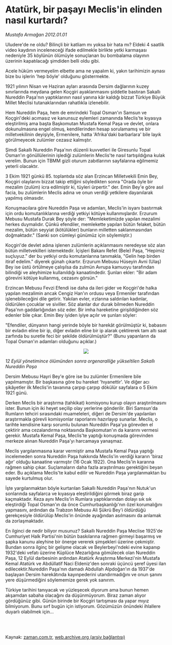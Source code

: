 # Atatürk, bir paşayı Meclis'in elinden nasıl kurtardı?

*Mustafa Armağan 2012.01.01*

<td class="columnist-detail">
<p>Uludere'de ne oldu? Bilinçli bir katliam mı yoksa bir hata mı? Eldeki 4 saatlik video kaydının inceleneceği ifade edilmekle birlikte yetki karmaşası nedeniyle 35 köylünün ölümüyle sonuçlanan bu bombalama olayının üzerinin kapatılacağı şimdiden belli oldu gibi.</p>
<p>
<div id="haberMetinDiv">
<p>Acele hüküm vermeyelim elbette ama ne yapalım ki, yakın tarihimizin aynası bize bu işlerin 'hep böyle' olduğunu göstermekte.
<p>1921 yılının Nisan ve Haziran ayları arasında Dersim dağlarının kuzey sınırlarında meydana gelen Koçgiri ayaklanmasını şiddetle bastıran Sakallı Nureddin Paşa'nın yaptıklarının nasıl yanına kâr kaldığı bizzat Türkiye Büyük Millet Meclisi tutanaklarından rahatlıkla izlenebilir.
<p>Hem Nureddin Paşa, hem de emrindeki Topal Osman'ın Samsun ve Koçgiri'deki acımasız ve kanunsuz eylemleri zamanında Meclis'te kıyasıya eleştirilmiş ama başta Başkomutan Mustafa Kemal Paşa ve devlet, onlara dokunulmasına engel olmuş, kendilerinden hesap sorulamamış ve bir milletvekilinin deyişiyle, Ermenilere, hatta 'Afrika'daki barbarlara' bile layık görülmeyecek zulümler cezasız kalmıştır.
<p>Şimdi Sakallı Nureddin Paşa'nın düzenli kuvvetleri ile Giresunlu Topal Osman'ın gönüllülerinin işlediği zulümlerin Meclis'te nasıl tartışıldığına kulak verelim. Bunun için TBMM gizli oturum zabıtlarının sayfalarına eğilmemiz yeterli olacaktır.
<p>3 Ekim 1921 günkü 85. toplantıda söz alan Erzincan Milletvekili Emin Bey, Koçgiri olaylarını bizzat takip ettiğini söyledikten sonra "Orada öyle bir mezalim (zulüm) icra edilmiştir ki, tüyleri ürpertir." der. Emin Bey'e göre asıl facia, bu zulümlerin Meclis adına ve onun verdiği yetkilere dayanılarak yapılmış olmasıdır.
<p>Konuşmacılara göre Nureddin Paşa ve adamları, Meclis'in isyanı bastırmak için ordu komutanlıklarına verdiği yetkiyi kötüye kullanmışlardır. Erzurum Mebusu Mustafa Durak Bey şöyle der: "Memleketimizde yapılan mezalimi herkes duymalıdır. Çünkü efendiler, memlekette yapılan bütün felaket, bütün mezalim, bütün seyyiat (kötülükler) bunların milletten saklanmasından doğmaktadır." (Sanki son cümleyi günümüz için söylemiştir.)
<p>Koçgiri'de devlet adına işlenen zulümlerin açıklanmasını neredeyse söz alan bütün milletvekilleri istemektedir. İçişleri Bakanı Refet (Bele) Paşa, "Hepimiz suçluyuz." der bu yetkiyi ordu komutanlarına tanımakla, "Gelin hep birden itiraf edelim." diyerek günah çıkartır. Erzurum Mebusu Hüseyin Avni (Ulaş) Bey ise üstü örtülmeye çalışılsa da zulmün Avrupa kamuoyu tarafından bilindiği ve aleyhimize kullanıldığı kanaatindedir. Şunları ekler: "Bir adam görevini kötüye kullanmış, cezasını görsün."
<p>Erzincan Mebusu Fevzi Efendi ise daha da ileri gider ve Koçgiri'de halka yapılan mezalimin ancak Cengiz Han'ın ordusu veya Ermeniler tarafından işlenebileceğini dile getirir. Yakılan evler, ırzlarına saldırılan kadınlar, öldürülen çocuklar ve siviller. Söz alanlar dur durak bilmeden Nureddin Paşa'nın gaddarlığından söz eder. Bir imha hareketine girişildiğinden söz edenler bile çıkar. Emin Bey iyiden iyiye açılır ve şunları söyler:
<p>"Efendiler, dünyanın hangi yerinde böyle bir harekât görülmüştür ki, babasını bir evladın eline bir ip, diğer evladın eline bir ip alarak çektirerek tam altı saat zarfında bu suretle feci bir şekilde öldürülmüştür?" (Bunu yapanların da Topal Osman'ın adamları olduğunu açıklar.)
<p><p align="center"><img src="http://web.archive.org/web/20120312013011im_/http://medya.zaman.com.tr/2012/01/01/armagan01.jpg"/>
<p><i>12 Eylül yönetimince ölümünden sonra orgenaralliğe yükseltilen Sakallı Nureddin Paşa</i>
<p>Dersim Mebusu Hayri Bey'e göre ise bu zulümler Ermenilere bile yapılmamıştır. Bir başkasına göre bu hareket 'hıyanettir'. Ve diğer acı şikâyetler ilk Meclis'in tavanına çarpıp çarpıp dökülür sayfalara o 5 Ekim 1921 günü.
<p>Derken Meclis bir araştırma (tahkikat) komisyonu kurup olayın araştırılmasını ister. Bunun için iki heyet seçilip olay yerlerine gönderilir. Biri Samsun'da Rumların tehciri sırasındaki muameleleri, diğeri de Dersim'de yapılanları araştırmakla görevli komisyonlar raporlarını hazırlayıp sunarlar. Meclis, o tarihte kendisine karşı sorumlu bulunan Nureddin Paşa'ya görevden el çektirir ama cezalandırma noktasında Başkomutan'ın da kararını vermesi gerekir. Mustafa Kemal Paşa, Meclis'te yaptığı konuşmada görevinden merkeze alınan Nureddin Paşa'yı harcamaya yanaşmaz.
<p>Meclis yargılanmasına karar vermiştir ama Mustafa Kemal Paşa yaptığı incelemeden sonra Nureddin Paşa hakkında Meclis'in verdiği kararın 'biraz ağır' olduğu kanaatine varmıştır (16 Ocak 1922). Ona Meclis'in kararına rağmen sahip çıkar. Suçlamaların daha fazla araştırılması gerektiğini beyan eder. Bu açıklama Meclis'te kabul edilir ve Nureddin Paşa yargılanmaktan bu sayede kurtulmuş olur.
<p>İşte yargılanmaktan böyle kurtarılan Sakallı Nureddin Paşa'nın Nutuk'un sonlarında sayfalarca ve kıyasıya eleştirildiğini görmek biraz garip kaçmaktadır. Keza aynı Meclis'in Rumlara yaptıklarından dolayı sık sık eleştirdiği Topal Osman'ın da önce Cumhurbaşkanlığı'nın özel korumalığını yapmasını, ardından da Trabzon Mebusu Ali Şükrü Bey'i öldürdüğü gerekçesiyle öldürülüp Meclis'in önünde ayağından asılmasını da anlamak da zorlaşmaktadır.
<p>En ilginci de nedir biliyor musunuz? Sakallı Nureddin Paşa Meclise 1925'de Cumhuriyet Halk Partisi'nin bütün baskılarına rağmen girmeyi başarmış ve şapka kanunu aleyhine bir önerge vererek şimşekleri üzerine çekmiştir. Bundan sonra ilginç bir gelişme olacak ve Beylerbeyi'ndeki evine kapanıp 1932'deki vefatı üzerine Küplüce Mezarlığına gömülecek olan Nureddin Paşa, 12 Eylül darbesinin ardından Atatürk Araştırma Merkezi'nin Mustafa Kemal Atatürk ve Abdüllatif Naci Eldeniz'den sonraki üçüncü şeref üyesi ilan edilecektir.Nureddin Paşa'nın damadı Abdullah Alpdoğan'ın da 1937'de başlayan Dersim harekâtında kayınpederini utandırmadığını ve onun şanını yere düşürmediğini söylememize gerek yok sanırım.
<p>Türkiye tarihini tanıyacak ve yüzleşecek diyorum ama bunun hemen akşamdan sabaha olacağını da düşünmüyorum. Biraz zaman alıyor gördüğünüz gibi. Günün birinde bir Koçgiri tartışması da yapar mıyız bilmiyorum. Bunu sırf bugün için istiyorum. Gözümüzün önündeki ihlallere duyarlı olabilmek için... </p></p></p></p></p></p></p></p></p></p></p></p></p></p></p></p></p></p></div>
</p>


<p><br>
		 </br></p></td>

Kaynak: [zaman.com.tr](http://zaman.com.tr/yazar.do?yazino=1222391), [web.archive.org (arşiv bağlantısı)](http://web.archive.org/web/20120312013011/http://www.zaman.com.tr:80/yazar.do?yazino=1222391)
